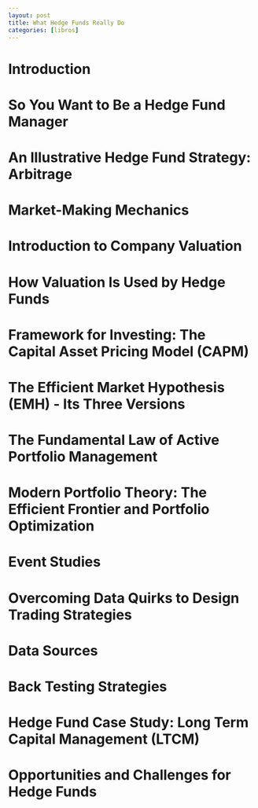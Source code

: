 ```yaml
---
layout: post
title: What Hedge Funds Really Do
categories: [libros]
---
```


<!--more-->

# Introduction
# So You Want to Be a Hedge Fund Manager
# An Illustrative Hedge Fund Strategy: Arbitrage
# Market-Making Mechanics
# Introduction to Company Valuation
# How Valuation Is Used by Hedge Funds
# Framework for Investing: The Capital Asset Pricing Model (CAPM)
# The Efficient Market Hypothesis (EMH) - Its Three Versions
# The Fundamental Law of Active Portfolio Management
# Modern Portfolio Theory: The Efficient Frontier and Portfolio Optimization
# Event Studies
# Overcoming Data Quirks to Design Trading Strategies
# Data Sources
# Back Testing Strategies
# Hedge Fund Case Study: Long Term Capital Management (LTCM)
# Opportunities and Challenges for Hedge Funds